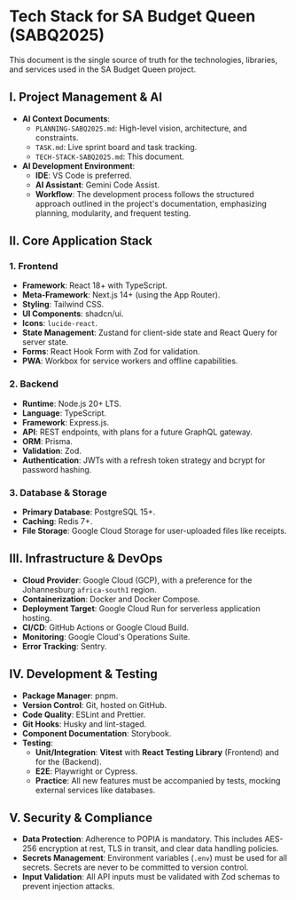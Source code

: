 # Tech Stack for SA Budget Queen (SABQ2025)

This document is the single source of truth for the technologies, libraries, and services used in the SA Budget Queen project.

## I. Project Management & AI

* **AI Context Documents**:
  * `PLANNING-SABQ2025.md`: High-level vision, architecture, and constraints.
  * `TASK.md`: Live sprint board and task tracking.
  * `TECH-STACK-SABQ2025.md`: This document.
* **AI Development Environment**:
  * **IDE**: VS Code is preferred.
  * **AI Assistant**: Gemini Code Assist.
  * **Workflow**: The development process follows the structured approach outlined in the project's documentation, emphasizing planning, modularity, and frequent testing.

## II. Core Application Stack

### 1. Frontend

* **Framework**: React 18+ with TypeScript.
* **Meta-Framework**: Next.js 14+ (using the App Router).
* **Styling**: Tailwind CSS.
* **UI Components**: shadcn/ui.
* **Icons**: `lucide-react`.
* **State Management**: Zustand for client-side state and React Query for server state.
* **Forms**: React Hook Form with Zod for validation.
* **PWA**: Workbox for service workers and offline capabilities.

### 2. Backend

* **Runtime**: Node.js 20+ LTS.
* **Language**: TypeScript.
* **Framework**: Express.js.
* **API**: REST endpoints, with plans for a future GraphQL gateway.
* **ORM**: Prisma.
* **Validation**: Zod.
* **Authentication**: JWTs with a refresh token strategy and bcrypt for password hashing.

### 3. Database & Storage

* **Primary Database**: PostgreSQL 15+.
* **Caching**: Redis 7+.
* **File Storage**: Google Cloud Storage for user-uploaded files like receipts.

## III. Infrastructure & DevOps

* **Cloud Provider**: Google Cloud (GCP), with a preference for the Johannesburg `africa-south1` region.
* **Containerization**: Docker and Docker Compose.
* **Deployment Target**: Google Cloud Run for serverless application hosting.
* **CI/CD**: GitHub Actions or Google Cloud Build.
* **Monitoring**: Google Cloud's Operations Suite.
* **Error Tracking**: Sentry.

## IV. Development & Testing

* **Package Manager**: pnpm.
* **Version Control**: Git, hosted on GitHub.
* **Code Quality**: ESLint and Prettier.
* **Git Hooks**: Husky and lint-staged.
* **Component Documentation**: Storybook.
* **Testing**:
  * **Unit/Integration**: **Vitest** with **React Testing Library** (Frontend) and for the (Backend).
  * **E2E**: Playwright or Cypress.
  * **Practice**: All new features must be accompanied by tests, mocking external services like databases.

## V. Security & Compliance

* **Data Protection**: Adherence to POPIA is mandatory. This includes AES-256 encryption at rest, TLS in transit, and clear data handling policies.
* **Secrets Management**: Environment variables (`.env`) must be used for all secrets. Secrets are never to be committed to version control.
* **Input Validation**: All API inputs must be validated with Zod schemas to prevent injection attacks.
